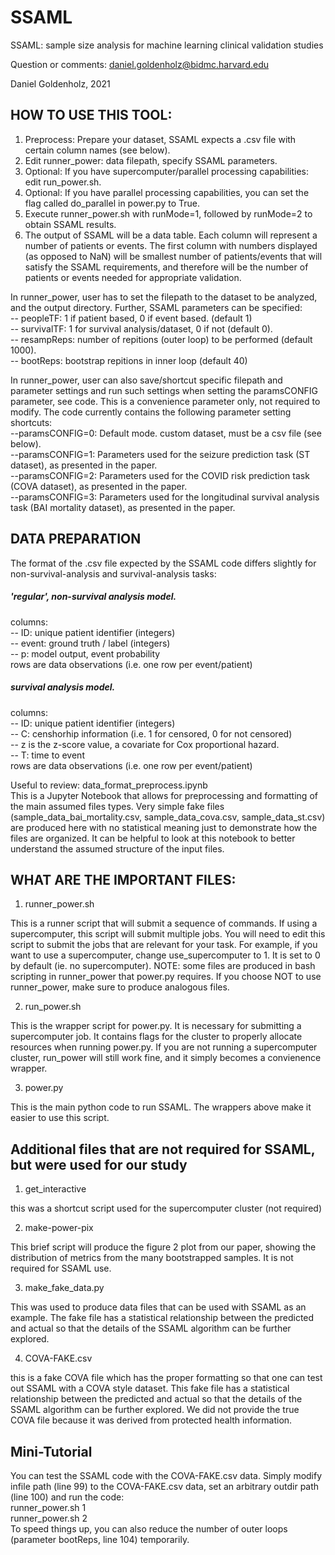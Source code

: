 # SSAML
SSAML: sample size analysis for machine learning clinical validation studies

Question or comments: daniel.goldenholz@bidmc.harvard.edu

Daniel Goldenholz, 2021


HOW TO USE THIS TOOL:
-------------------
1. Preprocess: Prepare your dataset, SSAML expects a .csv file with certain column names (see below).
2. Edit runner_power: data filepath, specify SSAML parameters.
3. Optional: If you have supercomputer/parallel processing capabilities: edit run_power.sh.
4. Optional: If you have parallel processing capabilities, you can set the flag called do_parallel in power.py to True.
5. Execute runner_power.sh with runMode=1, followed by runMode=2 to obtain SSAML results.
6. The output of SSAML will be a data table. Each column will represent a number of patients or events. The 
    first column with numbers displayed (as opposed to NaN) will be smallest number of patients/events that will
    satisfy the SSAML requirements, and therefore will be the number of patients or events needed for appropriate validation.

In runner_power, user has to set the filepath to the dataset to be analyzed, and the output directory. Further, SSAML parameters can be specified:  
-- peopleTF: 1 if patient based, 0 if event based. (default 1)  
-- survivalTF: 1 for survival analysis/dataset, 0 if not (default 0).  
-- resampReps: number of repitions (outer loop) to be performed (default 1000).  
-- bootReps: bootstrap repitions in inner loop (default 40)  

In runner_power, user can also save/shortcut specific filepath and parameter settings and run such settings when setting the paramsCONFIG parameter, see code. This is a convenience parameter only, not required to modify. The code currently contains the following parameter setting shortcuts:  
--paramsCONFIG=0: Default mode. custom dataset, must be a csv file (see below).  
--paramsCONFIG=1: Parameters used for the seizure prediction task (ST dataset), as presented in the paper.  
--paramsCONFIG=2: Parameters used for the COVID risk prediction task (COVA dataset), as presented in the paper.  
--paramsCONFIG=3: Parameters used for the longitudinal survival analysis task (BAI mortality dataset), as presented in the paper.  


DATA PREPARATION
-------------------
The format of the .csv file expected by the SSAML code differs slightly for non-survival-analysis and survival-analysis tasks:

##### 'regular', non-survival analysis model.  
columns:  
-- ID: unique patient identifier (integers)  
-- event: ground truth / label (integers)  
-- p: model output, event probability  
rows are data observations (i.e. one row per event/patient)  

##### survival analysis model.  
columns:  
-- ID: unique patient identifier (integers)  
-- C: censhorhip information (i.e. 1 for censored, 0 for not censored)  
-- z is the z-score value, a covariate for Cox proportional hazard.  
-- T: time to event  
rows are data observations (i.e. one row per event/patient)

Useful to review: data_format_preprocess.ipynb  
This is a Jupyter Notebook that allows for preprocessing and formatting of the main assumed files types.
Very simple fake files (sample_data_bai_mortality.csv, sample_data_cova.csv, sample_data_st.csv) are produced here with no statistical meaning just to demonstrate how the files are
organized. It can be helpful to look at this notebook to better understand the assumed structure of the 
input files.


WHAT ARE THE IMPORTANT FILES:
-------------------
1. runner_power.sh

This is a runner script that will submit a sequence of commands. If using a supercomputer, this
script will submit multiple jobs.
You will need to edit this script to submit the jobs that are relevant for your task.
For example, if you want to use a supercomputer, change use_supercomputer to 1. It is set to 0 by default (ie. no supercomputer).
NOTE: some files are produced in bash scripting in runner_power that power.py requires.
If you choose NOT to use runner_power, make sure to produce analogous files.

2. run_power.sh

This is the wrapper script for power.py. It is necessary for submitting a supercomputer job. It contains
flags for the cluster to properly allocate resources when running power.py.
If you are not running a supercomputer cluster, run_power will still work fine, and it simply becomes a
convienence wrapper.

3. power.py

This is the main python code to run SSAML. The wrappers above make it easier to use this script.


Additional files that are not required for SSAML, but were used for our study
--------------------
1. get_interactive

this was a shortcut script used for the supercomputer cluster (not required)

2. make-power-pix

This brief script will produce the figure 2 plot from our paper, showing the distribution of metrics
from the many bootstrapped samples. It is not required for SSAML use.

3. make_fake_data.py

This was used to produce data files that can be used with SSAML as an example.
The fake file has a statistical relationship between the predicted and actual so that the details of the SSAML algorithm
can be further explored. 

4. COVA-FAKE.csv

this is a fake COVA file which has the proper formatting so that one can test out SSAML with a COVA style dataset.
This fake file has a statistical relationship between the predicted and actual so that the details of the SSAML algorithm
can be further explored. 
We did not provide the true COVA file because it was derived from protected health information.

Mini-Tutorial
--------------------
You can test the SSAML code with the COVA-FAKE.csv data. Simply modify infile path (line 99) to the COVA-FAKE.csv data, set an arbitrary outdir path (line 100) and run the code:  
runner_power.sh 1  
runner_power.sh 2  
To speed things up, you can also reduce the number of outer loops (parameter bootReps, line 104) temporarily.

